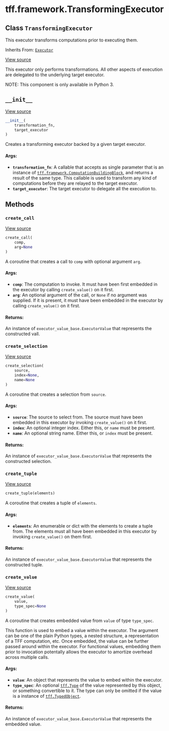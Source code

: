 <div itemscope itemtype="http://developers.google.com/ReferenceObject">
<meta itemprop="name" content="tff.framework.TransformingExecutor" />
<meta itemprop="path" content="Stable" />
<meta itemprop="property" content="__init__"/>
<meta itemprop="property" content="create_call"/>
<meta itemprop="property" content="create_selection"/>
<meta itemprop="property" content="create_tuple"/>
<meta itemprop="property" content="create_value"/>
</div>

# tff.framework.TransformingExecutor

## Class `TransformingExecutor`

This executor transforms computations prior to executing them.

Inherits From: [`Executor`](../../tff/framework/Executor.md)

<a target="_blank" href="http://github.com/tensorflow/federated/tree/master/tensorflow_federated/python/core/impl/transforming_executor.py">View
source</a>

<!-- Placeholder for "Used in" -->

This executor only performs transformations. All other aspects of execution are
delegated to the underlying target executor.

NOTE: This component is only available in Python 3.

<h2 id="__init__"><code>__init__</code></h2>

<a target="_blank" href="http://github.com/tensorflow/federated/tree/master/tensorflow_federated/python/core/impl/transforming_executor.py">View
source</a>

```python
__init__(
    transformation_fn,
    target_executor
)
```

Creates a transforming executor backed by a given target executor.

#### Args:

*   <b>`transformation_fn`</b>: A callable that accepts as single parameter that
    is an instance of
    <a href="../../tff/framework/ComputationBuildingBlock.md"><code>tff.framework.ComputationBuildingBlock</code></a>,
    and returns a result of the same type. This callable is used to transform
    any kind of computations before they are relayed to the target executor.
*   <b>`target_executor`</b>: The target executor to delegate all the execution
    to.

## Methods

<h3 id="create_call"><code>create_call</code></h3>

<a target="_blank" href="http://github.com/tensorflow/federated/tree/master/tensorflow_federated/python/core/impl/transforming_executor.py">View
source</a>

```python
create_call(
    comp,
    arg=None
)
```

A coroutine that creates a call to `comp` with optional argument `arg`.

#### Args:

*   <b>`comp`</b>: The computation to invoke. It must have been first embedded
    in the executor by calling `create_value()` on it first.
*   <b>`arg`</b>: An optional argument of the call, or `None` if no argument was
    supplied. If it is present, it must have been embedded in the executor by
    calling `create_value()` on it first.

#### Returns:

An instance of `executor_value_base.ExecutorValue` that represents the
constructed vall.

<h3 id="create_selection"><code>create_selection</code></h3>

<a target="_blank" href="http://github.com/tensorflow/federated/tree/master/tensorflow_federated/python/core/impl/transforming_executor.py">View
source</a>

```python
create_selection(
    source,
    index=None,
    name=None
)
```

A coroutine that creates a selection from `source`.

#### Args:

*   <b>`source`</b>: The source to select from. The source must have been
    embedded in this executor by invoking `create_value()` on it first.
*   <b>`index`</b>: An optional integer index. Either this, or `name` must be
    present.
*   <b>`name`</b>: An optional string name. Either this, or `index` must be
    present.

#### Returns:

An instance of `executor_value_base.ExecutorValue` that represents the
constructed selection.

<h3 id="create_tuple"><code>create_tuple</code></h3>

<a target="_blank" href="http://github.com/tensorflow/federated/tree/master/tensorflow_federated/python/core/impl/transforming_executor.py">View
source</a>

```python
create_tuple(elements)
```

A coroutine that creates a tuple of `elements`.

#### Args:

*   <b>`elements`</b>: An enumerable or dict with the elements to create a tuple
    from. The elements must all have been embedded in this executor by invoking
    `create_value()` on them first.

#### Returns:

An instance of `executor_value_base.ExecutorValue` that represents the
constructed tuple.

<h3 id="create_value"><code>create_value</code></h3>

<a target="_blank" href="http://github.com/tensorflow/federated/tree/master/tensorflow_federated/python/core/impl/transforming_executor.py">View
source</a>

```python
create_value(
    value,
    type_spec=None
)
```

A coroutine that creates embedded value from `value` of type `type_spec`.

This function is used to embed a value within the executor. The argument can be
one of the plain Python types, a nested structure, a representation of a TFF
computation, etc. Once embedded, the value can be further passed around within
the executor. For functional values, embedding them prior to invocation
potentally allows the executor to amortize overhead across multiple calls.

#### Args:

*   <b>`value`</b>: An object that represents the value to embed within the
    executor.
*   <b>`type_spec`</b>: An optional
    <a href="../../tff/Type.md"><code>tff.Type</code></a> of the value
    represented by this object, or something convertible to it. The type can
    only be omitted if the value is a instance of
    <a href="../../tff/TypedObject.md"><code>tff.TypedObject</code></a>.

#### Returns:

An instance of `executor_value_base.ExecutorValue` that represents the embedded
value.

